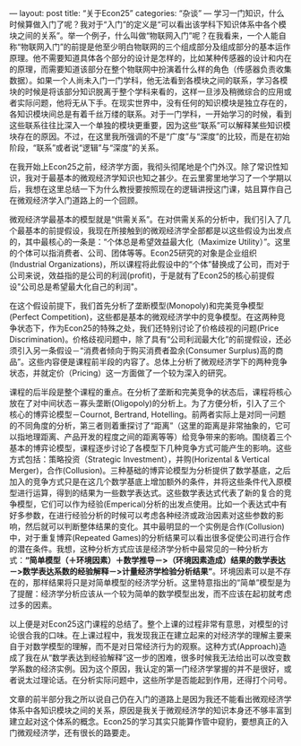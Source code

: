 —
layout: post
title: “关于Econ25”
categories: “杂谈”
—
学习一门知识，什么时候算做入门了呢？我对于“入门”的定义是“可以看出该学科下知识体系中各个模块之间的关系”。举一个例子，什么叫做“物联网入门”呢？在我看来，一个人能自称“物联网入门”的前提是他至少明白物联网的三个组成部分及组成部分的基本运作原理。他不需要知道具体各个部分的设计是怎样的，比如某种传感器的设计和内在的原理，而需要知道该部分在整个物联网中扮演着什么样的角色（传感器负责收集数据）。如果一个人尚未入门一门学科，他无法看到各模块之间的联系，学习各模块的时候是将该部分知识脱离于整个学科来看的，这样一旦涉及稍微综合的应用或者实际问题，他将无从下手。在现实世界中，没有任何的知识模块是独立存在的，各知识模块间总是有着千丝万缕的联系。对于一门学科，一开始学习的时候，看到这些联系往往比深入一个单独的模块更重要，因为这些“联系”可以解释某些知识模块存在的原因。不过，在这里我所强调的不是“广度”与“深度”的比较，而是在初始阶段，“联系”或者说“逻辑”与“深度”的关系。

在我开始上Econ25之前，经济学方面，我彻头彻尾地是个门外汉。除了常识性知识，我对于最基本的微观经济学知识也知之甚少。在云里雾里地学习了一个学期以后，我想在这里总结一下为什么教授要按照现在的逻辑讲授这门课，姑且算作自己在微观经济学入门道路上的一个回顾。

微观经济学最基本的模型就是“供需关系”。在对供需关系的分析中，我们引入了几个最基本的前提假设，我现在所接触到的微观经济学全部都是以这些假设为出发点的，其中最核心的一条是：“个体总是希望效益最大化（Maximize Utility）”。这里的个体可以指消费者、公司、团体等等。Econ25研究的对象是企业组织(Industrial Organizations)，所以课程将此假设中的“个体”替换成了公司，而对于公司来说，效益指的是公司的利润(profit)，于是就有了Econ25的核心前提假设"公司总是希望最大化自己的利润"。

在这个假设前提下，我们首先分析了垄断模型(Monopoly)和完美竞争模型(Perfect Competition)，这些都是基本的微观经济学中的竞争模型。在这两种竞争状态下，作为Econ25的特殊之处，我们还特别讨论了价格歧视的问题(Price Discrimination)。价格歧视问题中，除了具有“公司利润最大化”的前提假设，还必须引入另一条假设－“消费者倾向于购买消费者盈余(Consumer Surplus)高的商品”。这些内容便是课程前半段的内容了。总体上分析了微观经济学下的两种竞争状态，并就定价（Pricing）这一方面做了一个较为深入的研究。

课程的后半段是整个课程的重点。在分析了垄断和完美竞争的状态后，课程将核心放在了对中间状态－寡头垄断(Oligopoly)的分析上。为了方便分析，引入了三个核心的博弈论模型－Cournot, Bertrand, Hotelling。前两者实际上是对同一问题的不同角度的分析，第三者则着重探讨了“距离”（这里的距离是非常抽象的，它可以指地理距离、产品开发的程度之间的距离等等）给竞争带来的影响。围绕着三个基本的博弈论模型，课程逐步讨论了各模型下几种竞争方式可能产生的影响。这些方式包括：策略投资（Strategic Investment），并购(Horizental & Vertical Merger)，合作(Collusion)。三种基础的博弈论模型为分析提供了数学基底，之后加入的竞争方式只是在这几个数学基底上增加额外的条件，并将这些条件代入原模型进行运算，得到的结果为一些数学表达式。这些数学表达式代表了新的复合的竞争模型，它们可以作为经验(Emperical)分析的出发点使用。比如一个表达式中有好多参数，在进行经验分析的时候可以考虑各种经济或政治因素对这些参数的影响，然后就可以判断整体结果的变化。其中最明显的一个实例是合作(Collusion)中，对于重复博弈(Repeated Games)的分析结果可以看出很多促使公司进行合作的潜在条件。我想，这种分析方式应该是经济学分析中最常见的一种分析方式：**“简单模型（＋环境因素）＋数学推导－>（环境因素造成）结果的数学表达－>数学表达系数的经验解释－>计量经济学检验分析结果”**。环境因素可以是不存在的，那样结果将只是对简单模型的经济学分析。这里特意指出的“简单”模型是为了提醒：经济学分析应该从一个较为简单的数学模型出发，而不应该在起初就考虑过多的因素。

以上便是对Econ25这门课程的总结了。整个上课的过程非常有意思，对模型的讨论很合我的口味。在上课过程中，我发现我正在建立起来的对经济学的理解主要来自于对数学模型的理解，而不是对日常经济行为的观察。这种方式(Approach)造成了我在从“数学表达到经验解释”这一步的困难，很多时候我无法给出可以改变数学系数的经济实例。因为这个原因，我认定的第一门经济学掌握的并不是很好，或者说太过理论话。在分析实际问题中，这些所学是否能起到作用，还得打个问号。

文章的前半部分我之所以说自己仍在入门的道路上是因为我还不能看出微观经济学体系中各知识模块之间的关系，原因是我关于微观经济学的知识本身还不够丰富到建立起对这个体系的概念。Econ25的学习其实只能算作管中窥豹，要想真正的入门微观经济学，还有很长的路要走。